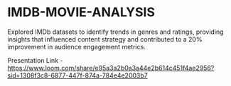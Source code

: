 # IMDB-MOVIE-ANALYSIS
Explored IMDb datasets to identify trends in genres and ratings, providing insights that influenced content strategy and contributed to a 20% improvement in audience engagement metrics.

Presentation Link - https://www.loom.com/share/e95a3a2b0a3a44e2b614c451f4ae2956?sid=1308f3c8-6877-447f-874a-784e4e2003b7
